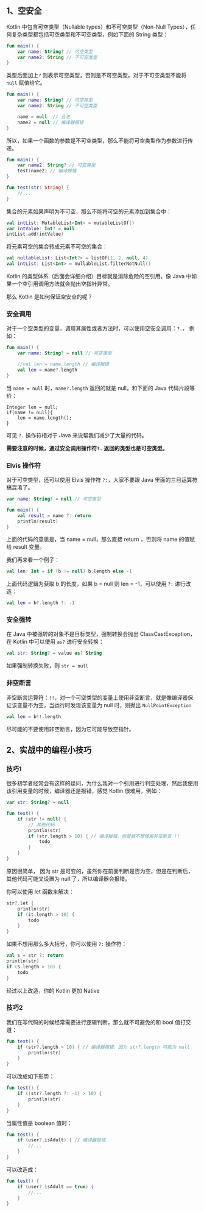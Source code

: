 ## 1、空安全

Kotlin 中包含可空类型（Nullable types）和不可空类型（Non-Null Types），任何复杂类型都包括可空类型和不可空类型，例如下面的 String 类型：

```kotlin
fun main() {
    var name: String? // 可空类型
    var name2: String // 不可空类型
}
```

类型后面加上`?` 则表示可空类型，否则是不可空类型。对于不可空类型不能将 `null` 赋值给它。

```kotlin
fun main() {
    var name: String? // 可空类型
    var name2: String // 不可空类型

    name = null  // 合法
    name2 = null // 编译器报错
}
```

所以，如果一个函数的参数是不可空类型，那么不能将可空类型作为参数进行传递。

```kotlin
fun main() {
    var name2: String? // 可空类型
    test(name2) // 编译报错
}

fun test(str: String) {
    //...
}
```

集合的元素如果声明为不可空，那么不能将可空的元素添加到集合中：

```kotlin
val intList: MutableList<Int> = mutableListOf()
var intValue: Int? = null
intList.add(intValue)
```

将元素可空的集合转成元素不可空的集合：

```kotlin
val nullableList: List<Int?> = listOf(1, 2, null, 4)
val intList: List<Int> = nullableList.filterNotNull()
```


Kotlin 的类型体系（后面会详细介绍）目标就是消除危险的空引用。像 Java 中如果一个空引用调用方法就会抛出空指针异常。

那么 Kotlin 是如何保证空安全的呢？

### 安全调用

对于一个空类型的变量，调用其属性或者方法时，可以使用空安全调用：`?.`， 例如：

```kotlin
fun main() {
    var name: String? = null // 可空类型

    //val len = name.length // 编译报错
    val len = name?.length
}
```

当 `name = null` 时，`name?.length` 返回的就是 null，和下面的 Java 代码片段等价：

```
Integer len = null;
if(name != null){
	len = name.length();
}
```

可见 `?.` 操作符相对于 Java 来说帮我们减少了大量的代码。

**需要注意的时候，通过安全调用操作符`?.` 返回的类型也是可空类型。**

### Elvis 操作符

对于可空类型，还可以使用 Elvis 操作符 `?:`，大家不要跟 Java 里面的三目运算符搞混淆了。

```kotlin
var name: String? = null // 可空类型

fun main() {
    val result = name ?: return
    println(result)
}
```

上面的代码的意思是，当 name = null，那么直接 return ，否则将 name 的值赋给 result 变量。

我们再来看一个例子：

```kotlin
val len: Int = if (b != null) b.length else -1
```

上面代码逻辑为获取 b 的长度，如果 b = null 则 len = -1，可以使用 `?:` 进行改造：

```kotlin
val len = b?.length ?: -1
```

### 安全强转

在 Java 中被强转的对象不是目标类型，强制转换会抛出 ClassCastException，在 Kotlin 中可以使用 `as?` 进行安全转换：

```kotlin
val str: String? = value as? String
```

如果强制转换失败，则 `str = null`

### 非空断言

非空断言运算符：`!!`，对一个可空类型的变量上使用非空断言，就是像编译器保证该变量不为空，当运行时发现该变量为 null 时，则抛出 `NullPointException`

```kotlin
val len = b!!.length
```

尽可能的不要使用非空断言，因为它可能导致空指针。

## 2、实战中的编程小技巧

### 技巧1

很多初学者经常会有这样的疑问，为什么我对一个引用进行判空处理，然后我使用该引用变量的时候，编译器还是报错，感觉 Kotlin 很难用，例如：

```kotlin
var str: String? = null

fun test() {
    if (str != null) {
        // 其他代码
        println(str)
        if (str.length > 10) { // 编译报错，但是我不想使用非空断言 !!
            todo
        }
    }
}
```

原因很简单， 因为 str 是可变的，虽然你在前面判断是否为空，但是在判断后，其他代码可能又设置为 null 了，所以编译器会报错。

你可以使用 let 函数来解决：

```kotlin
str?.let {
    println(str)
    if (it.length > 10) {
        todo
    }
}
```

如果不想用那么多大括号，你可以使用 `?:` 操作符：

```kotlin
val s = str ?: return
println(str)
if (s.length > 10) {
    todo
}
```

经过以上改造，你的 Kotlin 更加 Native

### 技巧2

我们在写代码的时候经常需要进行逻辑判断，那么就不可避免的和 bool 值打交道：

```kotlin
fun test() {
    if (str?.length > 10) { // 编译器报错，因为 str?.length 可能为 null
        println(str)
    }
}
```

可以改成如下形势：

```kotlin
fun test() {
    if ((str?.length ?: -1) > 10) {
        println(str)
    }
}

```

当属性值是 boolean 值时：

```kotlin
fun test() {
    if (user?.isAdult) { // 编译器报错
        //...
    }
}
```

可以改造成：

```kotlin
fun test() {
    if (user?.isAdult == true) {
        //...
    }
}
```
